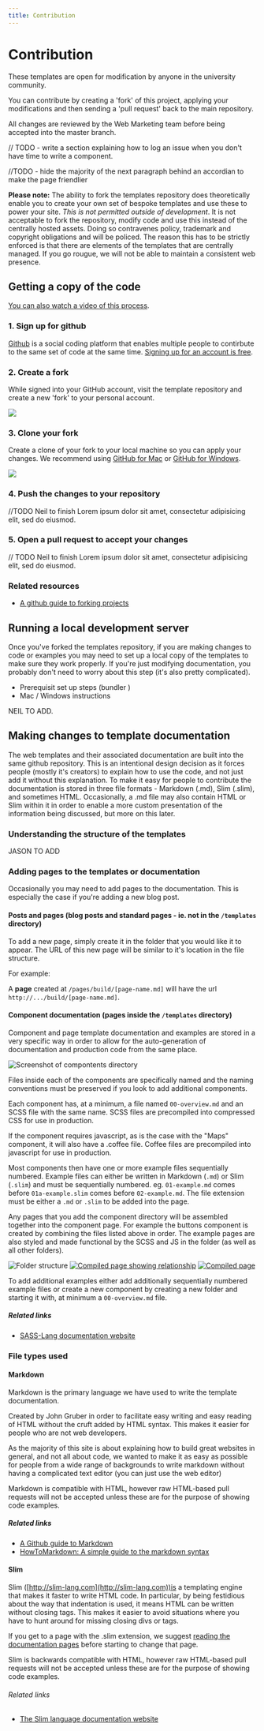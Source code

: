 ```yaml
---
title: Contribution
---
```


# Contribution

These templates are open for modification by anyone in the university community.

You can contribute by creating a 'fork' of this project, applying your modifications and then sending a 'pull request' back to the main repository.

All changes are reviewed by the Web Marketing team before being accepted into the master branch.

// TODO - write a section explaining how to log an issue when you don't have time to write a component. 

//TODO - hide the majority of the next paragraph behind an accordian to make the page friendlier

**Please note:** The ability to fork the templates repository does theoretically enable you to create your own set of bespoke templates and use these to power your site. _This is not permitted outside of development_. It is not acceptable to fork the repository, modify code and use this instead of the centrally hosted assets. Doing so contravenes policy, trademark and copyright obligations and will be policed. The reason this has to be strictly enforced is that there are elements of the templates that are centrally managed. If you go rougue, we will not be able to maintain a consistent web presence.


## Getting a copy of the code

[You can also watch a video of this process](#).

### 1. Sign up for github

[Github](https://github.com/) is a social coding platform that enables multiple people to contirbute to the same set of code at the same time. [Signing up for an account is free](https://github.com/join). 

### 2. Create a fork

While signed into your GitHub account, visit the template repository and create a new 'fork' to your personal account.

![](/assets/videos/forking.gif)

### 3. Clone your fork

Create a clone of your fork to your local machine so you can apply your changes. We recommend using [GitHub for Mac](http://mac.github.com) or [GitHub for Windows](http://windows.github.com/).

![](/assets/videos/cloning.gif)

### 4. Push the changes to your repository

//TODO Neil to finish
Lorem ipsum dolor sit amet, consectetur adipisicing elit, sed do eiusmod.


### 5. Open a pull request to accept your changes

// TODO Neil to finish
Lorem ipsum dolor sit amet, consectetur adipisicing elit, sed do eiusmod.

### Related resources

* [A github guide to forking projects](https://guides.github.com/overviews/forking/)


## Running a local development server

Once you've forked the templates repository, if you are making changes to code or examples you may need to set up a local copy of the templates to make sure they work properly. If you're just modifying documentation, you probably don't need to worry about this step (it's also pretty complicated).

- Prerequisit set up steps (bundler )
- Mac / Windows instructions

NEIL TO ADD. 


## Making changes to template documentation

The web templates and their associated documentation are built into the same github repository. This is an intentional design decision as it forces people (mostly it's creators) to explain how to use the code, and not just add it without this explanation. 
To make it easy for people to contribute the documentation is stored in three file formats - Markdown (.md), Slim (.slim), and sometimes HTML. Occasionally, a .md file may also contain HTML or Slim within it in order to enable a more custom presentation of the information being discussed, but more on this later.

### Understanding the structure of the templates

JASON TO ADD

### Adding pages to the templates or documentation

Occasionally you may need to add pages to the documentation. This is especially the case if you're adding a new blog post.

#### Posts and pages (blog posts and standard pages - ie. not in the <code>/templates</code> directory)

To add a new page, simply create it in the folder that you would like it to appear. The URL of this new page will be similar to it's location in the file structure. 

For example:

A **page** created at `/pages/build/[page-name.md]` will have the url `http://.../build/[page-name.md]`.

#### Component documentation (pages inside the <code>/templates</code> directory)

Component and page template documentation and examples are stored in a very specific way in order to allow for the auto-generation of documentation and production code from the same place. 

![Screenshot of compontents directory](/assets/images/component-listing.png)

Files inside each of the components are specifically named and the naming conventions must be preserved if you look to add additional components. 

Each component has, at a minimum, a file named `00-overview.md` and an SCSS file with the same name. SCSS files are precompiled into compressed CSS for use in production. 

If the component requires javascript, as is the case with the "Maps" component, it will also have a .coffee file. Coffee files are precompiled into javascript for use in production. 

Most components then have one or more example files sequentially numbered. Example files can either be written in Markdown (`.md`) or Slim (`.slim`) and must be sequentially numbered. eg. `01-example.md` comes before `01a-example.slim` comes before `02-example.md`. The file extension must be either a `.md` or `.slim` to be added into the page. 

Any pages that you add the component directory will be assembled together into the component page. For example the buttons component is created by combining the files listed above in order. The example pages are also styled and made functional by the SCSS and JS in the folder (as well as all other folders).

![Folder structure](/assets/images/component-assembly-folder-structure.png)
[![Compiled page showing relationship](/assets/images/component-assembly-annotated-thumb.jpg)](/assets/images/component-assembly-annotated.jpg)
[![Compiled page](/assets/images/component-assembly-thumb.jpg)](/assets/images/component-assembly.jpg)

To add additional examples either add additionally sequentially numbered example files or create a new component by creating a new folder and starting it with, at minimum a `00-overview.md` file. 

##### Related links

* [SASS-Lang documentation website](http://sass-lang.com)

### File types used

#### Markdown

Markdown is the primary language we have used to write the template documentation. 

Created by John Gruber in order to facilitate easy writing and easy reading of HTML without the cruft added by HTML syntax. This makes it easier for people who are not web developers.

As the majority of this site is about explaining how to build great websites in general, and not all about code, we wanted to make it as easy as possible for people from a wide range of backgrounds to write markdown without having a complicated text editor (you can just use the web editor)

Markdown is compatible with HTML, however raw HTML-based pull requests will not be accepted unless these are for the purpose of showing code examples. 

##### Related links

* [A Github guide to Markdown](https://guides.github.com/overviews/mastering-markdown/)
* [HowToMarkdown: A simple guide to the markdown syntax](http://howtomarkdown.com/)

#### Slim

Slim ([http://slim-lang.com](http://slim-lang.com))is a templating engine that makes it faster to write HTML code. In particular, by being festidious about the way that indentation is used, it means HTML can be written without closing tags. This makes it easier to avoid situations where you have to hunt around for missing closing divs or tags. 

If you get to a page with the .slim extension, we suggest [reading the documentation pages](http://rdoc.info/gems/slim) before starting to change that page. 

Slim is backwards compatible with HTML, however raw HTML-based pull requests will not be accepted unless these are for the purpose of showing code examples. 

###### Related links

* [The Slim language documentation website](http://slim-lang.com/)